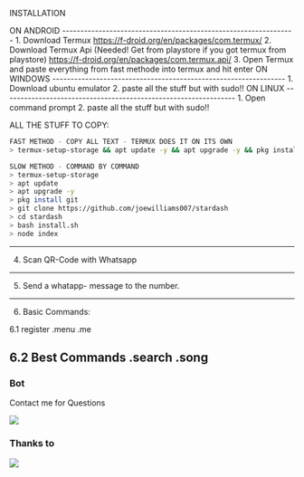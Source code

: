 INSTALLATION

ON ANDROID ----------------------------------------------------------------
              1. Download Termux
              https://f-droid.org/en/packages/com.termux/
              2. Download Termux Api (Needed! Get from playstore if you got termux from playstore)
              https://f-droid.org/en/packages/com.termux.api/
              3. Open Termux and paste everything from fast methode into termux and hit enter
ON WINDOWS ----------------------------------------------------------------
              1. Download ubuntu emulator 
              2. paste all the stuff but with sudo!! 
ON LINUX ----------------------------------------------------------------
              1. Open command prompt 
              2. paste all the stuff but with sudo!!

ALL THE STUFF TO COPY: 
```bash
FAST METHOD - COPY ALL TEXT - TERMUX DOES IT ON ITS OWN
> termux-setup-storage && apt update -y && apt upgrade -y && pkg install git -y && git clone https://github.com/joewilliams007/stardash && cd stardash && bash install.sh && node index

SLOW METHOD - COMMAND BY COMMAND
> termux-setup-storage
> apt update
> apt upgrade -y
> pkg install git
> git clone https://github.com/joewilliams007/stardash
> cd stardash
> bash install.sh
> node index
```
----------------------------------------------------------------
4. Scan QR-Code with Whatsapp
----------------------------------------------------------------
5. Send a whatapp- message to the number.
----------------------------------------------------------------
6. Basic Commands:

6.1 register
.menu
.me

6.2 Best Commands
.search
.song
----------------------------------------------------------------
### Bot
Contact me for Questions
<p>
<a href="https://wa.me/4917626388837?text=x623Help" target="blank"><img src="https://img.shields.io/badge/WhatsApp x623 Bot-30302f?style=flat&logo=whatsapp" /></a>
</p>

### Thanks to
<a href="https://github.com/adiwajshing/Baileys"><img src="https://img.shields.io/badge/-adiwajshing/Baileys-black?style=flat-square&logo=github"></a>
